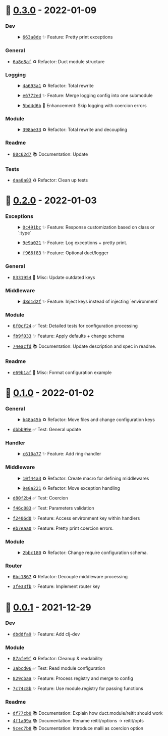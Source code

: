 # 🎉 [0.3.0](https://github.com/tami5/clj-duct-reitit/tree/0.3.0) - 2022-01-09


### Dev


<dl><dd><details><summary><a href="https://github.com/tami5/clj-duct-reitit/commit/663a8de930f1322f80cce4320fff53f348947339"><tt>663a8de</tt></a> ✨ Feature: Pretty print exceptions</summary><br />Wow I didn't except such an improvement
  </details></dd></dl>

### General


- <a href="https://github.com/tami5/clj-duct-reitit/commit/6a8e8afc93157b1db44a82e8a4ba334dd21c03b8"><tt>6a8e8af</tt></a> ♻️ Refactor: Duct module structure
### Logging


<dl><dd><details><summary><a href="https://github.com/tami5/clj-duct-reitit/commit/4a693a1bbd06ba65bfbae5a13c3a88a7bbd3643e"><tt>4a693a1</tt></a> ♻️ Refactor: Total rewrite</summary><br />Unlike before where the user needs to specify a list of stuff to log,
now each item need to be set to boolean individually. Not totally sure
I'd keep this but at least tests are passing.
  </details></dd></dl>


<dl><dd><details><summary><a href="https://github.com/tami5/clj-duct-reitit/commit/e6772edb20af1babf4c71630336c9e34d453d19b"><tt>e6772ed</tt></a> ✨ Feature: Merge logging config into one submodule</summary><br />Mostly refactoring to make all logging configuration handled in a single
submodule.<br /><br /><b>BREAKING</b>: Change in how coercion and exception logging is
handled. Now to enable logging for exception or coercion, it should be
passed in `#duct.reitit/logging{:types []}`
  </details></dd></dl>


<dl><dd><details><summary><a href="https://github.com/tami5/clj-duct-reitit/commit/5bd4d6bdac76583bdee0e22b1b8e43093b8570da"><tt>5bd4d6b</tt></a> 🌱 Enhancement: Skip logging with coercion errors</summary><br />With in coercion handler there is logging. However, this feels wrong
because logging shouldn't be done there.
  </details></dd></dl>

### Module


<dl><dd><details><summary><a href="https://github.com/tami5/clj-duct-reitit/commit/398ae33c103b14b8c255f6cd5024e9877dc3fdd3"><tt>398ae33</tt></a> ♻️ Refactor: Total rewrite and decoupling</summary><br />- rename main router function key to `duct.reitit/router` instead of
  `duct.router/reitit`.
- rename main handler function key to `duct.reitit/handler` instead of
  `duct.handler/root`.
- create separate initializer for `duct.reitit/routes`. It seems to go
  along the lines of decoupling processing steps.
- refactor `duct.module/reitit` and make more readable and easy to
  reason with.
- move default config along with development and production profile
  mutations to `duct/reitit/defaults.clj`.
- refactor reitit module initializer logic to somewhat general purpose
  module initializer.

  ~~~clojure
  (module/init
         {:root  :duct.reitit
          :config config
          :extra [(registry-tree registry)]
          :store  {:namespaces namespaces :routes routes}
          :schema {::registry (registry-references registry)
                   ::routes   [:routes :namespaces ::registry]
                   ::router   [::routes ::options ::log]
                   ::log      ::options
                   ::handler  [::router ::options ::log]}})
  ~~~
  This make create modules similar duct.reitit easier.
  TODO: move to external library.
- change tests to reflect new changes
- remove many redundant files.
  </details></dd></dl>

### Readme


- <a href="https://github.com/tami5/clj-duct-reitit/commit/80c62d7463d49743f229b436d9c8437abd9566d1"><tt>80c62d7</tt></a> 📚 Documentation: Update
### Tests


- <a href="https://github.com/tami5/clj-duct-reitit/commit/daa0a83d15f68a3a7d13cca6789b44bfb9786c90"><tt>daa0a83</tt></a> ♻️ Refactor: Clean up tests


# 🎉 [0.2.0](https://github.com/tami5/clj-duct-reitit/tree/0.2.0) - 2022-01-03


### Exceptions


<dl><dd><details><summary><a href="https://github.com/tami5/clj-duct-reitit/commit/0c491bca137461ef69f218de920d863d8ced70a9"><tt>0c491bc</tt></a> ✨ Feature: Response customization based on class or `:type`</summary><br />To further understand how this work. checkout https://cljdoc.org/d/metosin/reitit/0.5.15/doc/ring/exception-handling-with-ring#exceptioncreate-exception-middleware
  </details></dd></dl>

<dl><dd><details><summary><a href="https://github.com/tami5/clj-duct-reitit/commit/9e9a021df255530083e1eab499ab4f5196f64d29"><tt>9e9a021</tt></a> ✨ Feature: Log exceptions + pretty print.</summary><br />Example output with `pretty?`

~~~clj
; (err) ERROR [duct.reitit.middleware.exception:52] -
; (err)
; (err) {:message "Divide by zero",
; (err)  :uri "/divide",
; (err)  :method :get,
; (err)  :params {:body {:y 0, :x 0}},
; (err)  :trace
; (err)  [{:file-name "Numbers.java", :line-number 188}
; (err)   {:file-name "handler.clj", :line-number 17}
; (err)   {:file-name "exception.clj", :line-number 49}
; (err)   {:file-name "middleware.clj", :line-number 73}
; (err)   {:file-name "middleware.clj", :line-number 12}]}
; (err)
~~~
  </details></dd></dl>

<dl><dd><details><summary><a href="https://github.com/tami5/clj-duct-reitit/commit/f966f834fa710e930adf8a5a3316020ce66ce653"><tt>f966f83</tt></a> ✨ Feature: Optional duct/logger</summary><br />if no logger provided in options, just use pretty print for logging
  </details></dd></dl>

### General


- <a href="https://github.com/tami5/clj-duct-reitit/commit/833195483b5bffd2b3979f0fe695c1c12f1f26d9"><tt>8331954</tt></a> 👷 Misc: Update outdated keys
### Middleware


<dl><dd><details><summary><a href="https://github.com/tami5/clj-duct-reitit/commit/d8d1d2feaca7c62f8e2f1a319855dda8c40ce4f7"><tt>d8d1d2f</tt></a> ✨ Feature: Inject keys instead of injecting `environment`</summary><br />This was originally the intended behavior. but it was ignored in last
release.
  </details></dd></dl>

### Module


- <a href="https://github.com/tami5/clj-duct-reitit/commit/6f0cf240f34f5a0b70982d9c73949ae31c76564f"><tt>6f0cf24</tt></a> ✅ Test: Detailed tests for configuration processing

- <a href="https://github.com/tami5/clj-duct-reitit/commit/fb9f033571559c07df2e0f2caac928f401704399"><tt>fb9f033</tt></a> ✨ Feature: Apply defaults + change schema

- <a href="https://github.com/tami5/clj-duct-reitit/commit/74eacfd309e2ec7f1999e2dbd6e373b0b3a381e1"><tt>74eacfd</tt></a> 📚 Documentation: Update description and spec in readme.
### Readme


- <a href="https://github.com/tami5/clj-duct-reitit/commit/e69b1af17bd8b1ee244acda9185b0a919169458e"><tt>e69b1af</tt></a> 👷 Misc: Format configuration example


# 🎉 [0.1.0](https://github.com/tami5/clj-duct-reitit/tree/0.1.0) - 2022-01-02


### General


<dl><dd><details><summary><a href="https://github.com/tami5/clj-duct-reitit/commit/b48a45b5b967db7fd8e197861da0a4c6d8b09952"><tt>b48a45b</tt></a> ♻️ Refactor: Move files and change configuration keys</summary><br /><br /><b>BREAKING</b>: rename `:duct.module.reitit/key` => `:duct.reitit/key`
  </details></dd></dl>


- <a href="https://github.com/tami5/clj-duct-reitit/commit/dbbb99ea3af718a5175321ce3ad442d73d7724c9"><tt>dbbb99e</tt></a> ✅ Test: General update
### Handler


<dl><dd><details><summary><a href="https://github.com/tami5/clj-duct-reitit/commit/c610a773a6136556f8a192aec684a88355638889"><tt>c610a77</tt></a> ✨ Feature: Add ring-handler</summary><br />Following module https://github.com/duct-framework/module.web.

Everything will come done to duct.handler/root
  </details></dd></dl>

### Middleware


<dl><dd><details><summary><a href="https://github.com/tami5/clj-duct-reitit/commit/10f44a3a47941b2e4507d3edec31372c6510ccdc"><tt>10f44a3</tt></a> ♻️ Refactor: Create macro for defining middlewares</summary><br />a macro to abstract the complexity of creating reitit middleware.
  </details></dd></dl>

<dl><dd><details><summary><a href="https://github.com/tami5/clj-duct-reitit/commit/9e8a2214817e70e0875fe7b18287339f58df60de"><tt>9e8a221</tt></a> ♻️ Refactor: Move exception handling</summary><br />Create a new file under reitit.middleware to process and create
exception middleware.
  </details></dd></dl>


- <a href="https://github.com/tami5/clj-duct-reitit/commit/d80f2b460ee7a3aa60ec64253be3c271facf7d3a"><tt>d80f2b4</tt></a> ✅ Test: Coercion
- <a href="https://github.com/tami5/clj-duct-reitit/commit/f46c883b2a0eacadfac1f1aa64946f08098ba32f"><tt>f46c883</tt></a> ✅ Test: Parameters validation

- <a href="https://github.com/tami5/clj-duct-reitit/commit/f2406d02710c78cfc463a24ad05b8141960f21d7"><tt>f2406d0</tt></a> ✨ Feature: Access environment key within handlers
- <a href="https://github.com/tami5/clj-duct-reitit/commit/eb7eaa0ea5e86605285aa83ca6b8c03e56990c6f"><tt>eb7eaa0</tt></a> ✨ Feature: Pretty print coercion errors.
### Module


<dl><dd><details><summary><a href="https://github.com/tami5/clj-duct-reitit/commit/2bbc180150e2b51192f1d4b5f3d50da16ffa1181"><tt>2bbc180</tt></a> ♻️ Refactor: Change require configuration schema.</summary><br />It's a bit weird how duct works, I don't like the fact that modules are
outside the base profile. Here I took the same approach as existing
duct modules and kept module initialization with empty map.
  </details></dd></dl>

### Router


- <a href="https://github.com/tami5/clj-duct-reitit/commit/6bc18676f013391801607b66ea0605fa30ca43f0"><tt>6bc1867</tt></a> ♻️ Refactor: Decouple middleware processing

- <a href="https://github.com/tami5/clj-duct-reitit/commit/3fe33fb730885871a7ececc13af9b9eb304046ca"><tt>3fe33fb</tt></a> ✨ Feature: Implement router key


# 🎉 [0.0.1](https://github.com/tami5/clj-duct-reitit/tree/0.0.1) - 2021-12-29


### Dev


- <a href="https://github.com/tami5/clj-duct-reitit/commit/dbddfa9ad5d533525c94f9e95bb7795bccf304d8"><tt>dbddfa9</tt></a> ✨ Feature: Add clj-dev
### Module


- <a href="https://github.com/tami5/clj-duct-reitit/commit/87afe9fec9a2ac6651a5f713c31745f00a4fac07"><tt>87afe9f</tt></a> ♻️ Refactor: Cleanup & readability

- <a href="https://github.com/tami5/clj-duct-reitit/commit/3abcd06d0dd65597bc0c53c6d5c077ed5b2a8811"><tt>3abcd06</tt></a> ✅ Test: Read module configuration

- <a href="https://github.com/tami5/clj-duct-reitit/commit/829cbaae4290c0de9d4dd51fd6ead1efdac530a6"><tt>829cbaa</tt></a> ✨ Feature: Process registry and merge to config
- <a href="https://github.com/tami5/clj-duct-reitit/commit/7c74c8be0e6ef9e2a59e08e03444cc67298a8bad"><tt>7c74c8b</tt></a> ✨ Feature: Use module.registry for passing functions
### Readme


- <a href="https://github.com/tami5/clj-duct-reitit/commit/df77cb073e8ed312bc59525d702866704e8cdd54"><tt>df77cb0</tt></a> 📚 Documentation: Explain how duct.module/reitit should work
- <a href="https://github.com/tami5/clj-duct-reitit/commit/4f1a09ae045d0ee652aed13156c5b074f6bbe6f1"><tt>4f1a09a</tt></a> 📚 Documentation: Rename reitit/options -> reitit/opts
- <a href="https://github.com/tami5/clj-duct-reitit/commit/9cec7b8d8a9e0fd5457f9587781ce869bb742362"><tt>9cec7b8</tt></a> 📚 Documentation: Introduce malli as coercion option


